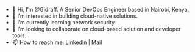 - 👋 Hi, I’m @Gidraff. A Senior DevOps Engineer based in Nairobi, Kenya. 
- 👀 I’m interested in building cloud-native solutions.
- 🌱 I’m currently learning network security.
- 💞️ I’m looking to collaborate on cloud-based solution and developer tools.
- 📫 How to reach me: [LinkedIn](https://www.linkedin.com/in/gidraff-kamande-49373a130/) | [Mail](kamandegid@gmail.com)

<!---
Gidraff/Gidraff is a ✨ special ✨ repository because its `README.md` (this file) appears on your GitHub profile.
You can click the Preview link to take a look at your changes.
--->
